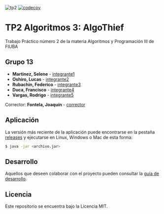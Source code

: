 ![tp2](https://github.com/SeleneMartinez/Algo3_AlgoThief/actions/workflows/build.yml/badge.svg) [![codecov](https://codecov.io/gh/SeleneMartinez/Algo3_AlgoThief/branch/master/graph/badge.svg)](https://codecov.io/gh/SeleneMartinez/Algo3_AlgoThief)

# TP2 Algoritmos 3: AlgoThief 

Trabajo Práctico número 2 de la materia Algoritmos y Programación III de FIUBA

## Grupo 13

* **Martinez, Selene** - [integrante1](https://github.com/SeleneMartinez)
* **Oshiro, Lucas** - [integrante2](https://github.com/LucasOshiro1)
* **Rubachin, Federico** - [integrante3](https://github.com/federubachin)
* **Duca, Francisco** - [integrante4](https://github.com/franciscoduc4)
* **Vargas, Rodrigo** - [integrante5](https://github.com/Scuero)

Corrector: **Fontela, Joaquín** - [corrector](https://github.com/joaquinfontela)

## Aplicación

La versión más reciente de la aplicación puede encontrarse en la pestaña [releases](https://github.com/SeleneMartinez/Algo3_AlgoThief/releases/latest) y ejecutarse en Linux, Windows o Mac de esta forma:

```bash
$ java -jar <archivo.jar>
```

## Desarrollo

Aquellos que deseen colaborar con el proyecto pueden consultar la [guía de desarrollo](./docs/Desarrollo.md).

## Licencia

Este repositorio se encuentra bajo la Licencia MIT.

